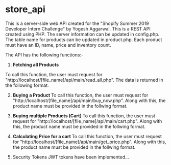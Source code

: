 # store_api

This is a server-side web API created for the "Shopify Summer 2019 Developer Intern Challenge" by Yogesh Aggarwal. This is a REST API created using PHP. The server information can be updated in config.php. The table name for products can be updated in product.php. Each product must have an ID, name, price and inventory count. 

The API has the following functions:- 

1. <b> Fetching all Products </b>

  To call this function, the user must request for "http://localhost/[file_name]/api/main/read_all.php". The data is returned in the following format.
  
2. <b> Buying a Product </b>
  To call this function, the user must request for "http://localhost/[file_name]/api/main/buy_now.php". Along with this, the product name must be provided in the follwing format. 
  

3. <b> Buying multiple Products (Cart) </b>
  To call this function, the user must request for "http://localhost/[file_name]/api/main/cart.php". Along with this, the product name must be provided in the follwing format. 

4. <b> Calculating Price for a cart </b>
  To call this function, the user must request for "http://localhost/[file_name]/api/main/get_price.php". Along with this, the product name must be provided in the follwing format. 

5. Security Tokens
  JWT tokens have been implemented... 
